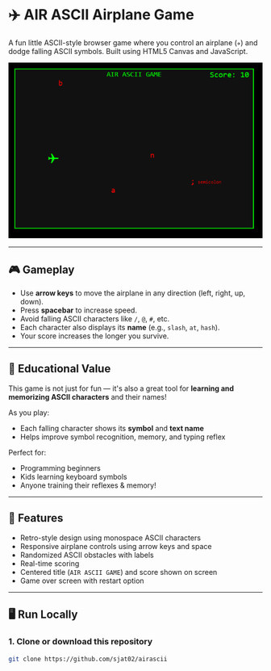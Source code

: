 # ✈️ AIR ASCII Airplane Game

A fun little ASCII-style browser game where you control an airplane (`✈`) and dodge falling ASCII symbols. Built using HTML5 Canvas and JavaScript.

<img src="./airascii.png" alt="AIR ASCII Game Screenshot" width="600"/>

---

## 🎮 Gameplay

- Use **arrow keys** to move the airplane in any direction (left, right, up, down).
- Press **spacebar** to increase speed.
- Avoid falling ASCII characters like `/`, `@`, `#`, etc.
- Each character also displays its **name** (e.g., `slash`, `at`, `hash`).
- Your score increases the longer you survive.

---

## 🧠 Educational Value

This game is not just for fun — it's also a great tool for **learning and memorizing ASCII characters** and their names!

As you play:
- Each falling character shows its **symbol** and **text name**
- Helps improve symbol recognition, memory, and typing reflex

Perfect for:
- Programming beginners  
- Kids learning keyboard symbols  
- Anyone training their reflexes & memory!

---

## 🧩 Features

- Retro-style design using monospace ASCII characters
- Responsive airplane controls using arrow keys and space
- Randomized ASCII obstacles with labels
- Real-time scoring
- Centered title (`AIR ASCII GAME`) and score shown on screen
- Game over screen with restart option

---

## 🖥️ Run Locally

### 1. Clone or download this repository

```bash
git clone https://github.com/sjat02/airascii

